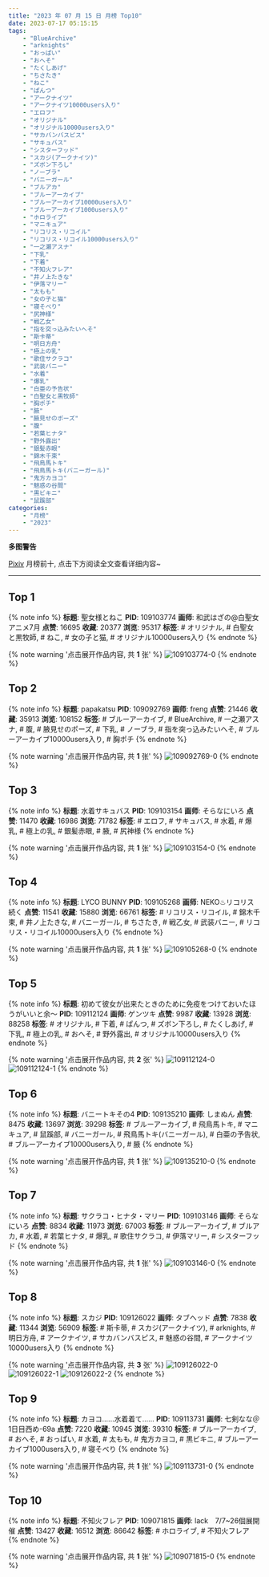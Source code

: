 ```yaml
---
title: "2023 年 07 月 15 日 月榜 Top10"
date: 2023-07-17 05:15:15
tags:
    - "BlueArchive"
    - "arknights"
    - "おっぱい"
    - "おへそ"
    - "たくしあげ"
    - "ちさたき"
    - "ねこ"
    - "ぱんつ"
    - "アークナイツ"
    - "アークナイツ10000users入り"
    - "エロフ"
    - "オリジナル"
    - "オリジナル10000users入り"
    - "サカバンバスピス"
    - "サキュバス"
    - "シスターフッド"
    - "スカジ(アークナイツ)"
    - "ズボン下ろし"
    - "ノーブラ"
    - "バニーガール"
    - "ブルアカ"
    - "ブルーアーカイブ"
    - "ブルーアーカイブ10000users入り"
    - "ブルーアーカイブ1000users入り"
    - "ホロライブ"
    - "マニキュア"
    - "リコリス・リコイル"
    - "リコリス・リコイル10000users入り"
    - "一之瀬アスナ"
    - "下乳"
    - "下着"
    - "不知火フレア"
    - "井ノ上たきな"
    - "伊落マリー"
    - "太もも"
    - "女の子と猫"
    - "寝そべり"
    - "尻神様"
    - "戦乙女"
    - "指を突っ込みたいへそ"
    - "斯卡蒂"
    - "明日方舟"
    - "極上の乳"
    - "歌住サクラコ"
    - "武装バニー"
    - "水着"
    - "爆乳"
    - "白亜の予告状"
    - "白聖女と黒牧師"
    - "胸ポチ"
    - "腋"
    - "腋見せのポーズ"
    - "腹"
    - "若葉ヒナタ"
    - "野外露出"
    - "銀髪赤眼"
    - "錦木千束"
    - "飛鳥馬トキ"
    - "飛鳥馬トキ(バニーガール)"
    - "鬼方カヨコ"
    - "魅惑の谷間"
    - "黒ビキニ"
    - "鼠蹊部"
categories:
    - "月榜"
    - "2023"
---
```


<i class="fa fa-triangle-exclamation"></i>**多图警告**<i class="fa fa-triangle-exclamation"></i>

[Pixiv](https://www.pixiv.net/) 月榜前十, 点击下方阅读全文查看详细内容~

<!-- more -->

---

## Top 1

{% note info %}
**标题**: 聖女様とねこ
**PID**: 109103774 **画师**: 和武はざの@白聖女アニメ7月
**点赞**: 16695 **收藏**: 20377 **浏览**: 95317
**标签**: # オリジナル, # 白聖女と黒牧師, # ねこ, # 女の子と猫, # オリジナル10000users入り
{% endnote %}

{% note warning '点击展开作品内容, 共 **1** 张' %}
![109103774-0](https://i.pixiv.re/img-original/img/2023/06/18/00/10/27/109103774_p0.jpg)
{% endnote %}

## Top 2

{% note info %}
**标题**: papakatsu
**PID**: 109092769 **画师**: freng
**点赞**: 21446 **收藏**: 35913 **浏览**: 108152
**标签**: # ブルーアーカイブ, # BlueArchive, # 一之瀬アスナ, # 腹, # 腋見せのポーズ, # 下乳, # ノーブラ, # 指を突っ込みたいへそ, # ブルーアーカイブ10000users入り, # 胸ポチ
{% endnote %}

{% note warning '点击展开作品内容, 共 **1** 张' %}
![109092769-0](https://i.pixiv.re/img-original/img/2023/06/17/18/48/59/109092769_p0.png)
{% endnote %}

## Top 3

{% note info %}
**标题**: 水着サキュバス
**PID**: 109103154 **画师**: そらなにいろ
**点赞**: 11470 **收藏**: 16986 **浏览**: 71782
**标签**: # エロフ, # サキュバス, # 水着, # 爆乳, # 極上の乳, # 銀髪赤眼, # 腋, # 尻神様
{% endnote %}

{% note warning '点击展开作品内容, 共 **1** 张' %}
![109103154-0](https://i.pixiv.re/img-original/img/2023/06/18/00/00/48/109103154_p0.png)
{% endnote %}

## Top 4

{% note info %}
**标题**: LYCO BUNNY
**PID**: 109105268 **画师**: NEKO♨リコリス続く
**点赞**: 11541 **收藏**: 15880 **浏览**: 66761
**标签**: # リコリス・リコイル, # 錦木千束, # 井ノ上たきな, # バニーガール, # ちさたき, # 戦乙女, # 武装バニー, # リコリス・リコイル10000users入り
{% endnote %}

{% note warning '点击展开作品内容, 共 **1** 张' %}
![109105268-0](https://i.pixiv.re/img-original/img/2023/06/18/01/00/05/109105268_p0.jpg)
{% endnote %}

## Top 5

{% note info %}
**标题**: 初めて彼女が出来たときのために免疫をつけておいたほうがいいと余～
**PID**: 109112124 **画师**: ゲンツキ
**点赞**: 9987 **收藏**: 13928 **浏览**: 88258
**标签**: # オリジナル, # 下着, # ぱんつ, # ズボン下ろし, # たくしあげ, # 下乳, # 極上の乳, # おへそ, # 野外露出, # オリジナル10000users入り
{% endnote %}

{% note warning '点击展开作品内容, 共 **2** 张' %}
![109112124-0](https://i.pixiv.re/img-original/img/2023/06/18/09/00/08/109112124_p0.jpg)
![109112124-1](https://i.pixiv.re/img-original/img/2023/06/18/09/00/08/109112124_p1.jpg)
{% endnote %}

## Top 6

{% note info %}
**标题**: バニートキその4
**PID**: 109135210 **画师**: しまぬん
**点赞**: 8475 **收藏**: 13697 **浏览**: 39298
**标签**: # ブルーアーカイブ, # 飛鳥馬トキ, # マニキュア, # 鼠蹊部, # バニーガール, # 飛鳥馬トキ(バニーガール), # 白亜の予告状, # ブルーアーカイブ10000users入り, # 腋
{% endnote %}

{% note warning '点击展开作品内容, 共 **1** 张' %}
![109135210-0](https://i.pixiv.re/img-original/img/2023/06/18/22/36/44/109135210_p0.png)
{% endnote %}

## Top 7

{% note info %}
**标题**: サクラコ・ヒナタ・マリー
**PID**: 109103146 **画师**: そらなにいろ
**点赞**: 8834 **收藏**: 11973 **浏览**: 67003
**标签**: # ブルーアーカイブ, # ブルアカ, # 水着, # 若葉ヒナタ, # 爆乳, # 歌住サクラコ, # 伊落マリー, # シスターフッド
{% endnote %}

{% note warning '点击展开作品内容, 共 **1** 张' %}
![109103146-0](https://i.pixiv.re/img-original/img/2023/06/18/00/00/44/109103146_p0.png)
{% endnote %}

## Top 8

{% note info %}
**标题**: スカジ
**PID**: 109126022 **画师**: タブヘッド
**点赞**: 7838 **收藏**: 11344 **浏览**: 56909
**标签**: # 斯卡蒂, # スカジ(アークナイツ), # arknights, # 明日方舟, # アークナイツ, # サカバンバスピス, # 魅惑の谷間, # アークナイツ10000users入り
{% endnote %}

{% note warning '点击展开作品内容, 共 **3** 张' %}
![109126022-0](https://i.pixiv.re/img-original/img/2023/06/18/18/39/04/109126022_p0.jpg)
![109126022-1](https://i.pixiv.re/img-original/img/2023/06/18/18/39/04/109126022_p1.jpg)
![109126022-2](https://i.pixiv.re/img-original/img/2023/06/18/18/39/04/109126022_p2.jpg)
{% endnote %}

## Top 9

{% note info %}
**标题**: カヨコ......水着着て......
**PID**: 109113731 **画师**: 七剣なな＠1日目西め-69a
**点赞**: 7220 **收藏**: 10945 **浏览**: 39310
**标签**: # ブルーアーカイブ, # おへそ, # おっぱい, # 水着, # 太もも, # 鬼方カヨコ, # 黒ビキニ, # ブルーアーカイブ1000users入り, # 寝そべり
{% endnote %}

{% note warning '点击展开作品内容, 共 **1** 张' %}
![109113731-0](https://i.pixiv.re/img-original/img/2023/06/18/10/33/55/109113731_p0.jpg)
{% endnote %}

## Top 10

{% note info %}
**标题**: 不知火フレア
**PID**: 109071815 **画师**: lack　7/7~26個展開催
**点赞**: 13427 **收藏**: 16512 **浏览**: 86642
**标签**: # ホロライブ, # 不知火フレア
{% endnote %}

{% note warning '点击展开作品内容, 共 **1** 张' %}
![109071815-0](https://i.pixiv.re/img-original/img/2023/06/17/00/00/22/109071815_p0.png)
{% endnote %}
